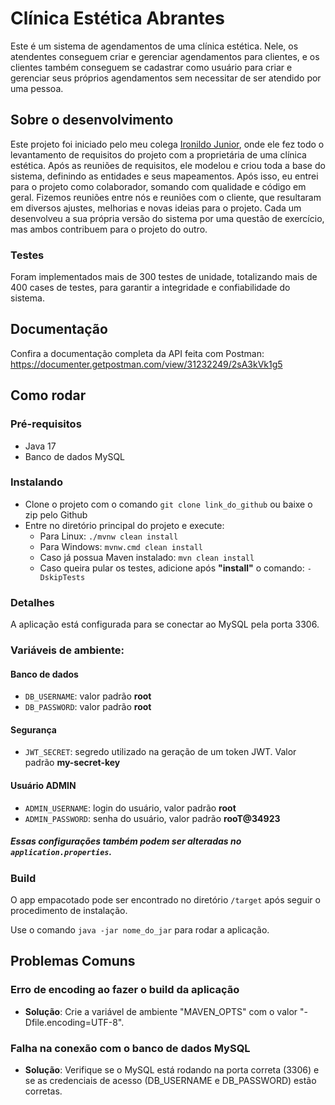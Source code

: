 # Clínica Estética Abrantes

Este é um sistema de agendamentos de uma clínica estética. Nele, os atendentes conseguem criar e gerenciar agendamentos para clientes, e os clientes também conseguem se cadastrar como usuário para criar e gerenciar seus próprios agendamentos sem necessitar de ser atendido por uma pessoa.

## Sobre o desenvolvimento

Este projeto foi iniciado pelo meu colega [Ironildo Junior](https://github.com/JIJunior22), onde ele fez todo o levantamento de requisitos do projeto com a proprietária de uma clínica estética. Após as reuniões de requisitos, ele modelou e criou toda a base do sistema, definindo as entidades e seus mapeamentos. Após isso, eu entrei para o projeto como colaborador, somando com qualidade e código em geral. Fizemos reuniões entre nós e reuniões com o cliente, que resultaram em diversos ajustes, melhorias e novas ideias para o projeto. Cada um desenvolveu a sua própria versão do sistema por uma questão de exercício, mas ambos contribuem para o projeto do outro.

### Testes

Foram implementados mais de 300 testes de unidade, totalizando mais de 400 cases de testes, para garantir a integridade e confiabilidade do sistema.

## Documentação
Confira a documentação completa da API feita com Postman: https://documenter.getpostman.com/view/31232249/2sA3kVk1g5

## Como rodar

### Pré-requisitos

- Java 17
- Banco de dados MySQL

### Instalando

- Clone o projeto com o comando `git clone link_do_github` ou baixe o zip pelo Github
- Entre no diretório principal do projeto e execute: 
    * Para Linux: `./mvnw clean install`
    * Para Windows: `mvnw.cmd clean install`
    * Caso já possua Maven instalado: `mvn clean install`
    * Caso queira pular os testes, adicione após **"install"** o comando: `-DskipTests`

### Detalhes

A aplicação está configurada para se conectar ao MySQL pela porta 3306.

### Variáveis de ambiente:

#### Banco de dados
- `DB_USERNAME`: valor padrão **root**
- `DB_PASSWORD`: valor padrão **root**

#### Segurança
- `JWT_SECRET`: segredo utilizado na geração de um token JWT. Valor padrão **my-secret-key**

#### Usuário ADMIN
- `ADMIN_USERNAME`: login do usuário, valor padrão **root**
- `ADMIN_PASSWORD`: senha do usuário, valor padrão **rooT@34923**

##### Essas configurações também podem ser alteradas no `application.properties`.

### Build

O app empacotado pode ser encontrado no diretório `/target` após seguir o procedimento de instalação.

Use o comando `java -jar nome_do_jar` para rodar a aplicação.


## Problemas Comuns

### Erro de encoding ao fazer o build da aplicação
- **Solução**: Crie a variável de ambiente "MAVEN_OPTS" com o valor "-Dfile.encoding=UTF-8".

### Falha na conexão com o banco de dados MySQL
- **Solução**: Verifique se o MySQL está rodando na porta correta (3306) e se as credenciais de acesso (DB_USERNAME e DB_PASSWORD) estão corretas.